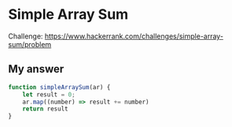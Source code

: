 # Simple Array Sum
Challenge: https://www.hackerrank.com/challenges/simple-array-sum/problem

## My answer
```javascript
function simpleArraySum(ar) {
    let result = 0;
    ar.map((number) => result += number)
    return result
}
```
